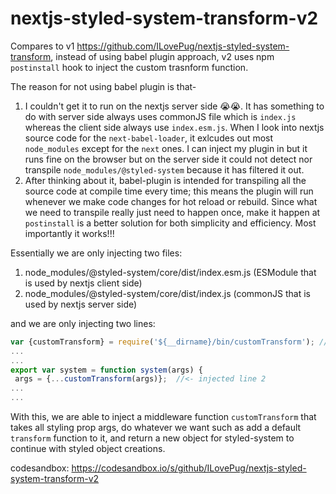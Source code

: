 # nextjs-styled-system-transform-v2

Compares to v1 https://github.com/ILovePug/nextjs-styled-system-transform, instead of using babel plugin approach, 
v2 uses npm `postinstall` hook to inject the custom trasnform function. 

The reason for not using babel plugin is that-
1. I couldn't get it to run on the nextjs server side 😭😭. It has something to do with server side always uses commonJS file 
which is `index.js` whereas the client side always use `index.esm.js`. When I look into nextjs source code for the `next-babel-loader`,
it exlcudes out most `node_modules` except for the `next` ones. I can inject my plugin in but it runs fine on the browser but on the server side
it could not detect nor transpile `node_modules/@styled-system` because it has filtered it out. 
2. After thinking about it, babel-plugin is intended for transpiling all the source code at compile time every time; this means 
the plugin will run whenever we make code changes for hot reload or rebuild. Since what we need to transpile really just need to happen once, 
make it happen at `postinstall` is a better solution for both simplicity and efficiency. Most importantly it works!!! 

Essentially we are only injecting two files:
1. node_modules/@styled-system/core/dist/index.esm.js (ESModule that is used by nextjs client side)
2. node_modules/@styled-system/core/dist/index.js (commonJS that is used by nextjs server side)

and we are only injecting two lines:
```javascript
var {customTransform} = require('${__dirname}/bin/customTransform'); //<- injected line 1
...
...
export var system = function system(args) {
 args = {...customTransform(args)};  //<- injected line 2
...
...
```
With this, we are able to inject a middleware function `customTransform` that takes all styling prop args, do whatever we want
such as add a default `transform` function to it, and return a new object for styled-system to continue with styled object creations.

codesandbox: https://codesandbox.io/s/github/ILovePug/nextjs-styled-system-transform-v2
